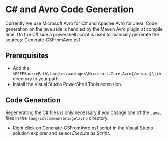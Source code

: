 ﻿# C# and Avro Code Generation

Currently we use Microsoft Avro for C# and Apache Avro for Java.
Code generation on the java side is handled by the Maven Avro plugin
at compile time. On the C# side a powershell script is used to manually
generate the sources: Generate-CSFromAvro.ps1.

## Prerequisites
* Add the `$REEFSourcePath\lang\cs\packages\Microsoft.Core.Avro{Version}\lib` directory to your path.
* Install the Visual Studio PowerShell Tools extension.

## Code Generation
Regenerating the C# files is only necessary if you change one of the `.avsc` files in the `lang\cs\common\bridge\avro` directory.
* Right click on Generate-CSFromAvro.ps1 script in the Visual Studio solution explorer and select *Execute as Script*.